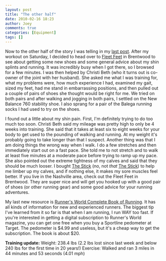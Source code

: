 ```yaml
---
layout: post
title: "The other half"
date: 2010-02-16 18:23
author: Joey
comments: true
categories: [Equipment]
tags: []
---
```

Now to the other half of the story I was telling in my [last post](http://joeyshealth.wordpress.com/2010/02/13/feeling-good/).  After my workout on Saturday, I decided to head over to [Fleet Feet](http://www.fleetfeetnashville.com/) in Brentwood to see about getting some new shoes and some general advice about my shin splints and running.  It was incredibly busy when I got there, so I browsed for a few minutes.  I was then helped by Christi Beth (who it turns out is co-owner of the joint with her husband).  She asked me what I was training for, what my problems were, how much experience I had, examined my gait, sized my feet, had me stand in embarrassing positions, and then pulled out a couple of pairs of shoes she thought would be right for me.  We tried on both pairs and after walking and jogging in both pairs, I settled on the New Balance 760 stability shoe.  I also sprang for a pair of the Balega running socks I had used to try on the shoes.

I found out a little about my shin pain.  First, I'm definitely trying to do too much too soon.  Christi Beth said my mileage was pretty high to only be 4 weeks into training.  She said that it takes at least six to eight weeks for your body to get used to the pounding of walking and running.  At my weight it's probably going to take longer than that I suspect.  Another thing was that I am doing things the wrong way when I walk.  I do a few stretches and then immediately start out on a fast pace.  She told me to not stretch and to walk at least five minutes at a moderate pace before trying to ramp up my pace.  She also pointed out the extreme tightness of my calves and said that they should be much looser.  I bought [The Stick](http://www.thestick.com/) (no, not *that* [The Stick](http://www.hrwiki.org/wiki/The_Stick)) to help me limber up my calves, and if nothing else, it makes my sore muscles feel better. If you live in the Nashville area, check out the Fleet Feet in Brentwood.  They are super nice and will get you hooked up with a good pair of shoes (or other running gear) and some good advice for your running adventures.

My last new resource is [Runner's World Complete Book of Running](http://www.booksamillion.com/product/9781605295794?id=4589831524915). It has all kinds of information for new and experienced runners.  The biggest tip I've learned from it so far is that when I am running, I run WAY too fast.  If you're interested in getting a digital subscription to Runner's World magazine, you can get one free when you buy a Sportline pedometer at Target.  The pedometer is $4.99 and useless, but it's a cheap way to get the subscription.  The book is about $20.

**Training update:**
Weight: 238.4 lbs (2.2 lbs lost since last week and below 240 lbs for the first time in 20 years!)
Exercise: Walked and ran 3 miles in 44 minutes and 53 seconds (4.01 mph)
